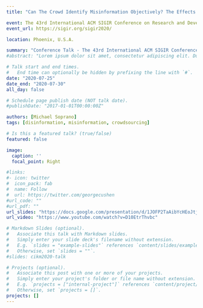 ```yaml
---
title: "Can The Crowd Identify Misinformation Objectively? The Effects of Judgment Scale and Assessor’s Background."

event: The 43rd International ACM SIGIR Conference on Research and Development in Information Retrieval
event_url: https://sigir.org/sigir2020/

location: Phoenix, U.S.A.

summary: "Conference Talk - The 43rd International ACM SIGIR Conference on Research and Development in Information Retrieval. July 25th, 2020. Xi'an, China. Held remotely as a pre-recorded contribution due to the COVID-19 pandemic."
#abstract: "Lorem ipsum dolor sit amet, consectetur adipiscing elit. Duis posuere tellusac convallis placerat. Proin tincidunt magna sed ex sollicitudin condimentum. Sed ac faucibus dolor, scelerisque sollicitudin nisi. Cras purus urna, suscipit quis sapien eu, pulvinar tempor diam."

# Talk start and end times.
#   End time can optionally be hidden by prefixing the line with `#`.
date: "2020-07-25"
date_end: "2020-07-30"
all_day: false

# Schedule page publish date (NOT talk date).
#publishDate: "2017-01-01T00:00:00Z"

authors: [Michael Soprano]
tags: [disinformation, misinformation, crowdsourcing]

# Is this a featured talk? (true/false)
featured: false

image:
  caption: ''
  focal_point: Right

#links:
#- icon: twitter
#  icon_pack: fab
#  name: Follow
#  url: https://twitter.com/georgecushen
#url_code: ""
#url_pdf: ""
url_slides: "https://docs.google.com/presentation/d/1JOFP2TaAibYcHEoJtjR5GNysGNBEgEo0j_z6JAoIr00/edit?usp=sharing"
url_video: "https://www.youtube.com/watch?v=D10EtrThvbc"

# Markdown Slides (optional).
#   Associate this talk with Markdown slides.
#   Simply enter your slide deck's filename without extension.
#   E.g. `slides = "example-slides"` references `content/slides/example-slides.md`.
#   Otherwise, set `slides = ""`.
#slides: cikm2020-talk

# Projects (optional).
#   Associate this post with one or more of your projects.
#   Simply enter your project's folder or file name without extension.
#   E.g. `projects = ["internal-project"]` references `content/project/deep-learning/index.md`.
#   Otherwise, set `projects = []`.
projects: []
---
```

